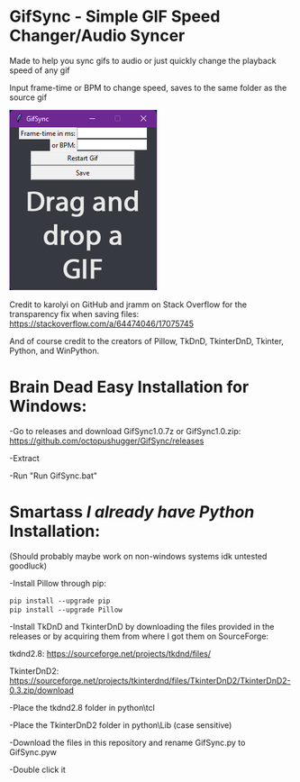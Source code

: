 # GifSync - Simple GIF Speed Changer/Audio Syncer

Made to help you sync gifs to audio or just quickly change the playback speed of any gif

Input frame-time or BPM to change speed, saves to the same folder as the source gif

![alt text](https://raw.githubusercontent.com/octopushugger/GifSync/main/ProgramScreenshot.png?raw=true)

Credit to karolyi on GitHub and jramm on Stack Overflow for the transparency fix when saving files:
https://stackoverflow.com/a/64474046/17075745

And of course credit to the creators of Pillow, TkDnD, TkinterDnD, Tkinter, Python, and WinPython. 

# Brain Dead Easy Installation for Windows:

-Go to releases and download GifSync1.0.7z or GifSync1.0.zip:
https://github.com/octopushugger/GifSync/releases

-Extract

-Run "Run GifSync.bat"

# Smartass *I already have Python* Installation:
(Should probably maybe work on non-windows systems idk untested goodluck)

-Install Pillow through pip:
```
pip install --upgrade pip
pip install --upgrade Pillow
```

-Install TkDnD and TkinterDnD by downloading the files provided in the releases or by acquiring them from where I got them on SourceForge:

tkdnd2.8:
https://sourceforge.net/projects/tkdnd/files/

TkinterDnD2:
https://sourceforge.net/projects/tkinterdnd/files/TkinterDnD2/TkinterDnD2-0.3.zip/download

-Place the tkdnd2.8 folder in python\tcl

-Place the TkinterDnD2 folder in python\Lib (case sensitive)

-Download the files in this repository and rename GifSync.py to GifSync.pyw

-Double click it
